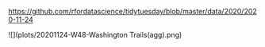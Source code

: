https://github.com/rfordatascience/tidytuesday/blob/master/data/2020/2020-11-24

![](plots/20201124-W48-Washington Trails(agg).png)
